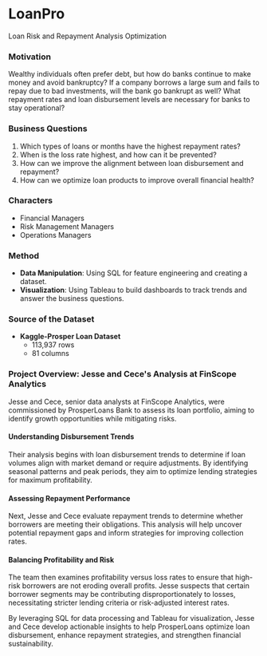 # LoanPro
Loan Risk and Repayment Analysis Optimization

### Motivation
Wealthy individuals often prefer debt, but how do banks continue to make money and avoid bankruptcy? If a company borrows a large sum and fails to repay due to bad investments, will the bank go bankrupt as well? What repayment rates and loan disbursement levels are necessary for banks to stay operational?

### Business Questions
1. Which types of loans or months have the highest repayment rates?
2. When is the loss rate highest, and how can it be prevented?
3. How can we improve the alignment between loan disbursement and repayment?
4. How can we optimize loan products to improve overall financial health?

### Characters
- Financial Managers
- Risk Management Managers
- Operations Managers

### Method
- **Data Manipulation**: Using SQL for feature engineering and creating a dataset.
- **Visualization**: Using Tableau to build dashboards to track trends and answer the business questions.

### Source of the Dataset
- **Kaggle-Prosper Loan Dataset**
  - 113,937 rows
  - 81 columns

### Project Overview: Jesse and Cece's Analysis at FinScope Analytics

Jesse and Cece, senior data analysts at FinScope Analytics, were commissioned by ProsperLoans Bank to assess its loan portfolio, aiming to identify growth opportunities while mitigating risks.

#### Understanding Disbursement Trends
Their analysis begins with loan disbursement trends to determine if loan volumes align with market demand or require adjustments. By identifying seasonal patterns and peak periods, they aim to optimize lending strategies for maximum profitability.

#### Assessing Repayment Performance
Next, Jesse and Cece evaluate repayment trends to determine whether borrowers are meeting their obligations. This analysis will help uncover potential repayment gaps and inform strategies for improving collection rates.

#### Balancing Profitability and Risk
The team then examines profitability versus loss rates to ensure that high-risk borrowers are not eroding overall profits. Jesse suspects that certain borrower segments may be contributing disproportionately to losses, necessitating stricter lending criteria or risk-adjusted interest rates.

By leveraging SQL for data processing and Tableau for visualization, Jesse and Cece develop actionable insights to help ProsperLoans optimize loan disbursement, enhance repayment strategies, and strengthen financial sustainability.

